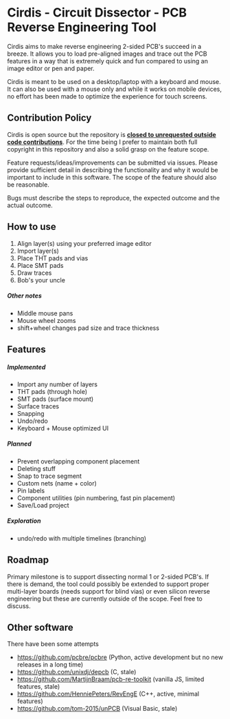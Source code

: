 Cirdis - Circuit Dissector - PCB Reverse Engineering Tool
=========================================================

Cirdis aims to make reverse engineering 2-sided PCB's succeed in a breeze. It allows you to load pre-aligned images
and trace out the PCB features in a way that is extremely quick and fun compared to using an image editor or pen and paper.

Cirdis is meant to be used on a desktop/laptop with a keyboard and mouse. It can also be used with a mouse only and while 
it works on mobile devices, no effort has been made to optimize the experience for touch screens.

Contribution Policy
---
Cirdis is open source but the repository is <ins>**closed to unrequested outside code contributions**</ins>. For the
time being I prefer to maintain both full copyright in this repository and also a solid grasp on the feature scope.

Feature requests/ideas/improvements can be submitted via issues. Please provide sufficient detail in describing the functionality and
why it would be important to include in this software. The scope of the feature should also be reasonable.

Bugs must describe the steps to reproduce, the expected outcome and the actual outcome.

How to use
----

1. Align layer(s) using your preferred image editor
2. Import layer(s)
3. Place THT pads and vias
4. Place SMT pads
5. Draw traces
6. Bob's your uncle

<h5>Other notes</h5>

* Middle mouse pans
* Mouse wheel zooms
* shift+wheel changes pad size and trace thickness

Features
---

<h5>Implemented</h5>

* Import any number of layers
* THT pads (through hole)
* SMT pads (surface mount)
* Surface traces
* Snapping
* Undo/redo
* Keyboard + Mouse optimized UI

<h5>Planned</h5>

* Prevent overlapping component placement
* Deleting stuff
* Snap to trace segment
* Custom nets (name + color)
* Pin labels
* Component utilities (pin numbering, fast pin placement)
* Save/Load project


<h5>Exploration</h5>

* undo/redo with multiple timelines (branching)

Roadmap
----

Primary milestone is to support dissecting normal 1 or 2-sided PCB's. If there is demand, the tool could possibly be extended
to support proper multi-layer boards (needs support for blind vias) or even silicon reverse engineering but these are currently
outside of the scope. Feel free to discuss.

Other software
---

There have been some attempts

* https://github.com/pcbre/pcbre (Python, active development but no new releases in a long time)
* https://github.com/unixdj/depcb (C, stale)
* https://github.com/MartijnBraam/pcb-re-toolkit (vanilla JS, limited features, stale)
* https://github.com/HenniePeters/RevEngE (C++, active, minimal features)
* https://github.com/tom-2015/unPCB (Visual Basic, stale)


